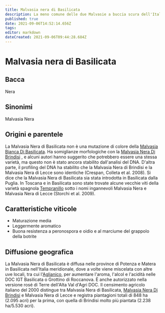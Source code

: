 ```yaml
---
title: Malvasia nera di Basilicata
description: La meno comune delle due Malvasie a buccia scura dell'Italia meridionale
published: true
date: 2021-09-06T14:52:14.656Z
tags: 
editor: markdown
dateCreated: 2021-09-06T09:44:28.684Z
---
```


# Malvasia nera di Basilicata

## Bacca
Nera
## Sinonimi
Malvasia Nera

## Origini e parentele
La Malvasia Nera di Basilicata non è una mutazione di colore della [Malvasia Bianca Di Basilicata](/vitigni/bacca-bianca/malvasia-bianca-di-basilicata). Ha somiglianze morfologiche con la [Malvasia Nera Di Brindisi](/vitigni/bacca-nera/malvasia-nera-di-brindisi) , e alcuni autori hanno suggerito che potrebbero essere una stessa varietà, ma questo non è stato ancora stabilito dall'analisi del DNA. D'altra parte, il profiling del DNA ha stabilito che la Malvasia Nera di Brindisi e la Malvasia Nera di Lecce sono identiche (Crespan, Colleta et al. 2008). Si dice che la Malvasia Nera di Basilicata sia stata introdotta in Basilicata dalla Puglia. In Toscana e in Basilicata sono state trovate alcune vecchie viti della varietà spagnola [Tempranillo](/vitigni/bacca-nera/tempranillo) sotto i nomi ingannevoli Malvasia Nera e Malvasia Nera di Lecce (Storchi et al. 2009).

## Caratteristiche viticole
- Maturazione media
- Leggermente aromatico
- Buona resistenza a peronospora e oidio e al marciume del grappolo della botrite

## Diffusione geografica
La Malvasia Nera di Basilicata è diffusa nelle province di Potenza e Matera in Basilicata nell'Italia meridionale, dove a volte viene miscelata con altre uve locali, tra cui l'[Aglianico](/vitigni/bacca-nera/aglianico), per aumentare l'aroma, l'alcol e l'acidità nelle DOC IGT Basilicata o Grottino di Roccanova. È anche autorizzato nella versione rosé di Terre dell'Alta Val d'Agri DOC. Il censimento agricolo italiano del 2000 distingue tra Malvasia Nera di Basilicata, [Malvasia Nera Di Brindisi](/vitigni/bacca-nera/malvasia-nera-di-brindisi) e Malvasia Nera di Lecce e registra piantagioni totali di 848 ha (2.095 acri) per la prima, con quella di Brindisi molto più piantata (2.238 ha/5.530 acri).

